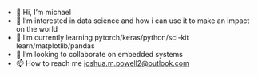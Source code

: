 - 👋 Hi, I’m michael 
- 👀 I’m interested in data science and how i can use it to make an impact on the world
- 🌱 I’m currently learning pytorch/keras/python/sci-kit learn/matplotlib/pandas
- 💞️ I’m looking to collaborate on embedded systems 
- 📫 How to reach me joshua.m.powell2@outlook.com

<!---
mywowgo/mywowgo is a ✨ special ✨ repository because its `README.md` (this file) appears on your GitHub profile.
You can click the Preview link to take a look at your changes.
--->
